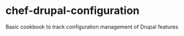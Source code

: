 chef-drupal-configuration
=========================

Basic cookbook to track configuration management of Drupal features

